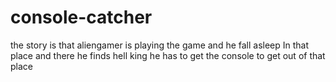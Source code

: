 # console-catcher
the story is that  aliengamer is playing the game and he fall asleep In  that place and there he finds hell king he has to get the console to get out of that place

